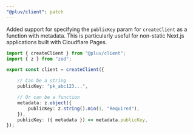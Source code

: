 ```yaml
---
"@pluv/client": patch
---
```


Added support for specifying the `publicKey` param for `createClient` as a function with metadata. This is particularly useful for non-static Next.js applications built with Cloudflare Pages.

```ts
import { createClient } from "@pluv/client";
import { z } from "zod";

export const client = createClient({

    // Can be a string
    publicKey: "pk_abc123...",

    // Or can be a function
    metadata: z.object({
        publicKey: z.string().min(1, "Required"),
    }),
    publicKey: ({ metadata }) => metadata.publicKey,
});
```

